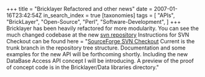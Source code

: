 +++
title = "Bricklayer Refactored and other news"
date = 2007-01-16T23:42:54Z
in_search_index = true
[taxonomies]
tags = [ 
	"APIs",
	"BrickLayer",
	"Open-Source",
	"Perl",
	"Software-Development",
]
+++
Bricklayer has been heavily refactored for more modularity. You can see the much changed codebase at the new <a href="http://bricklayer-perl.svn.sourceforge.net/viewvc/bricklayer-perl/Current/">svn repository</a> Instructions for SVN Checkout can be found here = "<a href="http://sourceforge.net/svn/?group_id=173287">SourceForge SVN Checkout</a> Current is the trunk branch in the repository tree structure. Documentation and some examples for the new API will be forthcoming shortly. Including the new DataBase Access API concept I will be introducing. A preview of the proof of concept code is in the Bricklayer/Data libraries directory."
